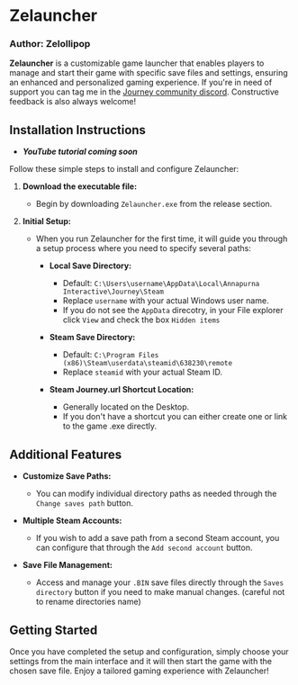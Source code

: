 # Zelauncher

### Author: Zelollipop

**Zelauncher** is a customizable game launcher that enables players to manage and start their game with specific save files and settings, ensuring an enhanced and personalized gaming experience. If you're in need of support you can tag me in the [Journey community discord](https://discord.gg/Dbgr6EurFb). Constructive feedback is also always welcome!

## Installation Instructions

- ***YouTube tutorial coming soon***

Follow these simple steps to install and configure Zelauncher:

1. **Download the executable file:**
   - Begin by downloading `Zelauncher.exe` from the release section.

2. **Initial Setup:**
   - When you run Zelauncher for the first time, it will guide you through a setup process where you need to specify several paths:
   
     - **Local Save Directory:**
       - Default: `C:\Users\username\AppData\Local\Annapurna Interactive\Journey\Steam`
       - Replace `username` with your actual Windows user name.
       - If you do not see the `AppData` direcotry, in your File explorer click `View` and check the box `Hidden items`
     
     - **Steam Save Directory:**
       - Default: `C:\Program Files (x86)\Steam\userdata\steamid\638230\remote`
       - Replace `steamid` with your actual Steam ID.
     
     - **Steam Journey.url Shortcut Location:**
       - Generally located on the Desktop.
       - If you don't have a shortcut you can either create one or link to the game .exe directly.

## Additional Features

- **Customize Save Paths:**
  - You can modify individual directory paths as needed through the `Change saves path` button.
  
- **Multiple Steam Accounts:**
  - If you wish to add a save path from a second Steam account, you can configure that through the `Add second account` button.
  
- **Save File Management:**
  - Access and manage your `.BIN` save files directly through the `Saves directory` button if you need to make manual changes. (careful not to rename directories name)

## Getting Started

Once you have completed the setup and configuration, simply choose your settings from the main interface and it will then start the game with the chosen save file. Enjoy a tailored gaming experience with Zelauncher!

